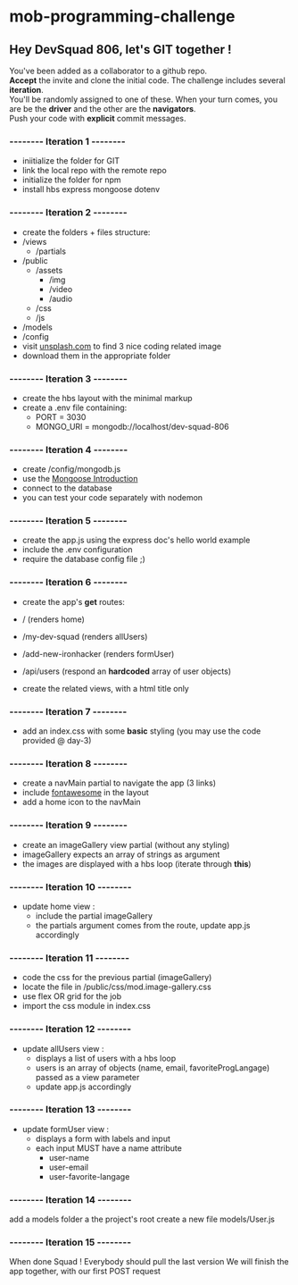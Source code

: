 # mob-programming-challenge

## Hey DevSquad 806, let's GIT together !

You've been added as a collaborator to a github repo.  
**Accept** the invite and clone the initial code. 
The challenge includes several **iteration**.  
You'll be randomly assigned to one of these.
When your turn comes, you are be the **driver** and the other are the **navigators**.  
Push your code with **explicit** commit messages.


### -------- Iteration 1 --------
- iniitialize the folder for GIT
- link the local repo with the remote repo
- initialize the folder for npm
- install hbs express mongoose dotenv


### -------- Iteration 2 --------

- create the folders + files structure:
- /views
  - /partials
- /public
  - /assets
    - /img
    - /video
    - /audio
  - /css
  - /js
- /models
- /config
- visit [unsplash.com](https://unsplash.com/) to find 3 nice coding related image
- download them in the appropriate folder

### -------- Iteration 3 --------

- create the hbs layout with the minimal markup
- create a .env file containing: 
  - PORT = 3030
  - MONGO_URI = mongodb://localhost/dev-squad-806


### -------- Iteration 4 --------

- create /config/mongodb.js 
- use the [Mongoose Introduction](https://preview.my.ironhack.com/lms/courses/course-v1:IRONHACK+WDFT+202006_PAR/units/ironhack-course-chapter_4-sequential_3-vertical) 
- connect to the database
- you can test your code separately with nodemon


### -------- Iteration 5 --------

- create the app.js using the express doc's hello world example
- include the .env configuration
- require the database config file ;)


### -------- Iteration 6 --------

- create the app's **get** routes:
- /                     (renders home)
- /my-dev-squad         (renders allUsers)  
- /add-new-ironhacker   (renders formUser)            
- /api/users            (respond an **hardcoded** array of user objects)

- create the related views, with a html title only


### -------- Iteration 7 --------

- add an index.css with some **basic** styling (you may use the code provided @ day-3)

### -------- Iteration 8 --------

- create a navMain partial to navigate the app (3 links)
- include [fontawesome](https://fontawesome.com/) in the layout
- add a home icon to the navMain


### -------- Iteration 9 --------

- create an imageGallery view partial (without any styling)
- imageGallery expects an array of strings as argument
- the images are displayed with a hbs loop (iterate through **this**)

### -------- Iteration 10  --------

- update home view : 
  - include the partial imageGallery
  - the partials argument comes from the route, update app.js accordingly

### -------- Iteration 11  --------

- code the css for the previous partial (imageGallery)
- locate the file in /public/css/mod.image-gallery.css 
- use flex OR grid for the job
- import the css module in index.css

### -------- Iteration 12 --------

- update allUsers view : 
  - displays a list of users with a hbs loop
  - users is an array of objects (name, email, favoriteProgLangage) passed as a view parameter
  - update app.js accordingly


### -------- Iteration 13 --------

- update formUser view : 
  - displays a form with labels and input
  - each input MUST have a name attribute
    - user-name
    - user-email
    - user-favorite-langage


### -------- Iteration 14 --------

add a models folder a the project's root
create a new file models/User.js


### -------- Iteration 15 --------

When done Squad !
Everybody should pull the last version
We will finish the app together, with our first POST request